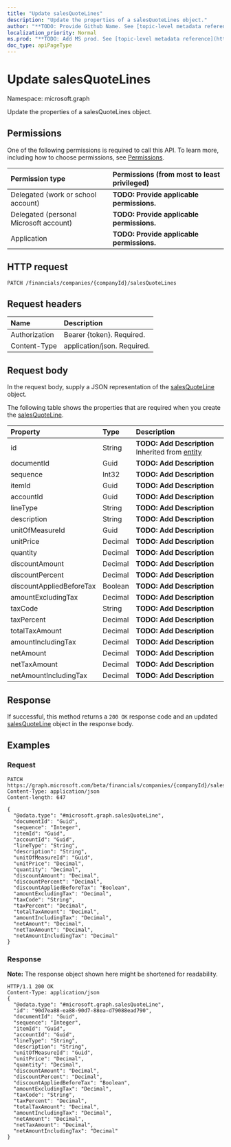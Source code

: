 ```yaml
---
title: "Update salesQuoteLines"
description: "Update the properties of a salesQuoteLines object."
author: "**TODO: Provide Github Name. See [topic-level metadata reference](https://msgo.azurewebsites.net/add/document/guidelines/metadata.html#topic-level-metadata)**"
localization_priority: Normal
ms.prod: "**TODO: Add MS prod. See [topic-level metadata reference](https://msgo.azurewebsites.net/add/document/guidelines/metadata.html#topic-level-metadata)**"
doc_type: apiPageType
---
```


# Update salesQuoteLines

Namespace: microsoft.graph

Update the properties of a salesQuoteLines object.

## Permissions
One of the following permissions is required to call this API. To learn more, including how to choose permissions, see [Permissions](/concepts/permissions-reference.md).

|Permission type|Permissions (from most to least privileged)|
|:---|:---|
|Delegated (work or school account)|**TODO: Provide applicable permissions.**|
|Delegated (personal Microsoft account)|**TODO: Provide applicable permissions.**|
|Application|**TODO: Provide applicable permissions.**|

## HTTP request

<!-- {
  "blockType": "ignored"
}
-->
``` http
PATCH /financials/companies/{companyId}/salesQuoteLines
```

## Request headers
|Name|Description|
|:---|:---|
|Authorization|Bearer {token}. Required.|
|Content-Type|application/json. Required.|

## Request body
In the request body, supply a JSON representation of the [salesQuoteLine](../resources/salesquoteline.md) object.

The following table shows the properties that are required when you create the [salesQuoteLine](../resources/salesquoteline.md).

|Property|Type|Description|
|:---|:---|:---|
|id|String|**TODO: Add Description** Inherited from [entity](../resources/entity.md)|
|documentId|Guid|**TODO: Add Description**|
|sequence|Int32|**TODO: Add Description**|
|itemId|Guid|**TODO: Add Description**|
|accountId|Guid|**TODO: Add Description**|
|lineType|String|**TODO: Add Description**|
|description|String|**TODO: Add Description**|
|unitOfMeasureId|Guid|**TODO: Add Description**|
|unitPrice|Decimal|**TODO: Add Description**|
|quantity|Decimal|**TODO: Add Description**|
|discountAmount|Decimal|**TODO: Add Description**|
|discountPercent|Decimal|**TODO: Add Description**|
|discountAppliedBeforeTax|Boolean|**TODO: Add Description**|
|amountExcludingTax|Decimal|**TODO: Add Description**|
|taxCode|String|**TODO: Add Description**|
|taxPercent|Decimal|**TODO: Add Description**|
|totalTaxAmount|Decimal|**TODO: Add Description**|
|amountIncludingTax|Decimal|**TODO: Add Description**|
|netAmount|Decimal|**TODO: Add Description**|
|netTaxAmount|Decimal|**TODO: Add Description**|
|netAmountIncludingTax|Decimal|**TODO: Add Description**|



## Response

If successful, this method returns a `200 OK` response code and an updated [salesQuoteLine](../resources/salesquoteline.md) object in the response body.

## Examples

### Request
<!-- {
  "blockType": "request",
  "name": "update_salesquotelines"
}
-->
``` http
PATCH https://graph.microsoft.com/beta/financials/companies/{companyId}/salesQuoteLines
Content-Type: application/json
Content-length: 647

{
  "@odata.type": "#microsoft.graph.salesQuoteLine",
  "documentId": "Guid",
  "sequence": "Integer",
  "itemId": "Guid",
  "accountId": "Guid",
  "lineType": "String",
  "description": "String",
  "unitOfMeasureId": "Guid",
  "unitPrice": "Decimal",
  "quantity": "Decimal",
  "discountAmount": "Decimal",
  "discountPercent": "Decimal",
  "discountAppliedBeforeTax": "Boolean",
  "amountExcludingTax": "Decimal",
  "taxCode": "String",
  "taxPercent": "Decimal",
  "totalTaxAmount": "Decimal",
  "amountIncludingTax": "Decimal",
  "netAmount": "Decimal",
  "netTaxAmount": "Decimal",
  "netAmountIncludingTax": "Decimal"
}
```

### Response
**Note:** The response object shown here might be shortened for readability.
<!-- {
  "blockType": "response",
  "truncated": true
}
-->
``` http
HTTP/1.1 200 OK
Content-Type: application/json
{
  "@odata.type": "#microsoft.graph.salesQuoteLine",
  "id": "90d7ea88-ea88-90d7-88ea-d79088ead790",
  "documentId": "Guid",
  "sequence": "Integer",
  "itemId": "Guid",
  "accountId": "Guid",
  "lineType": "String",
  "description": "String",
  "unitOfMeasureId": "Guid",
  "unitPrice": "Decimal",
  "quantity": "Decimal",
  "discountAmount": "Decimal",
  "discountPercent": "Decimal",
  "discountAppliedBeforeTax": "Boolean",
  "amountExcludingTax": "Decimal",
  "taxCode": "String",
  "taxPercent": "Decimal",
  "totalTaxAmount": "Decimal",
  "amountIncludingTax": "Decimal",
  "netAmount": "Decimal",
  "netTaxAmount": "Decimal",
  "netAmountIncludingTax": "Decimal"
}
```

